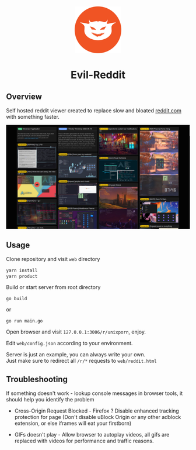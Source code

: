 <p align="center">
  <img src="./logo.png" width="128">
  <h1 align="center">Evil-Reddit</h1>
</p>

## Overview
Self hosted reddit viewer created to replace slow and bloated [reddit.com](https://www.reddit.com) with something faster.

<img src="./preview.jpg">

## Usage

Clone repository and visit `web` directory
```
yarn install
yarn product
```

Build or start server from root directory
```
go build
```
or
```
go run main.go
```

Open browser and visit `127.0.0.1:3006/r/unixporn`, enjoy.

Edit `web/config.json` according to your environment.

Server is just an example, you can always write your own.  
Just make sure to redirect all `/r/*` requests to `web/reddit.html`

## Troubleshooting
If something doesn't work - lookup console messages in browser tools, it should help you identify the problem

  * Cross-Origin Request Blocked - Firefox ? Disable enhanced tracking protection for page (Don't disable uBlock Origin or any other adblock extension, or else iframes will eat your firstborn)

  * GIFs doesn't play - Allow browser to autoplay videos, all gifs are replaced with videos for performance and traffic reasons.
